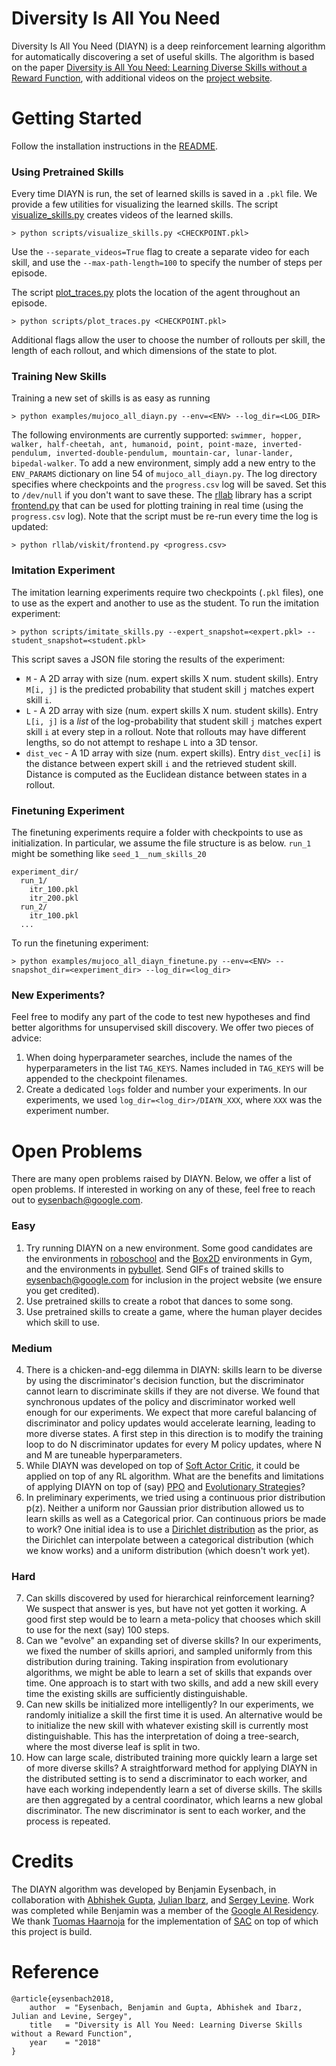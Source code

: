 # Diversity Is All You Need
Diversity Is All You Need (DIAYN) is a deep reinforcement learning algorithm for automatically discovering a set of useful skills. The algorithm is based on the paper [Diversity is All You Need: Learning Diverse Skills without a Reward Function](https://arxiv.org/pdf/1802.06070.pdf), with additional videos on the [project website](https://sites.google.com/view/diayn).

# Getting Started

Follow the installation instructions in the [README](./README.md).

### Using Pretrained Skills

Every time DIAYN is run, the set of learned skills is saved in a `.pkl` file. We provide a few utilities for visualizing the learned skills.
The script [visualize_skills.py](./scripts/visualize_skills.py) creates videos of the learned skills.
```
> python scripts/visualize_skills.py <CHECKPOINT.pkl>
```
Use the `--separate_videos=True` flag to create a separate video for each skill, and use the `--max-path-length=100` to specify the number of steps per episode.

The script [plot_traces.py](./scripts/plot_traces.py) plots the location of the agent throughout an episode.
```
> python scripts/plot_traces.py <CHECKPOINT.pkl>
```
Additional flags allow the user to choose the number of rollouts per skill, the length of each rollout, and which dimensions of the state to plot.

### Training New Skills

Training a new set of skills is as easy as running
```
> python examples/mujoco_all_diayn.py --env=<ENV> --log_dir=<LOG_DIR>
```
The following environments are currently supported: `swimmer, hopper, walker, half-cheetah, ant, humanoid, point, point-maze, inverted-pendulum, inverted-double-pendulum, mountain-car, lunar-lander, bipedal-walker`. To add a new environment, simply add a new entry to the `ENV_PARAMS` dictionary on line 54 of `mujoco_all_diayn.py`.
The log directory specifies where checkpoints and the `progress.csv` log will be saved. Set this to `/dev/null` if you don't want to save these.
The [rllab](https://github.com/rll/rllab) library has a script [frontend.py](https://github.com/rll/rllab/blob/master/rllab/viskit/frontend.py) that can be used for plotting training in real time (using the `progress.csv` log). Note that the script must be re-run every time the log is updated:
```
> python rllab/viskit/frontend.py <progress.csv>
```

### Imitation Experiment

The imitation learning experiments require two checkpoints (`.pkl` files), one to use as the expert and another to use as the student. To run the imitation experiment:
```
> python scripts/imitate_skills.py --expert_snapshot=<expert.pkl> --student_snapshot=<student.pkl>
```
This script saves a JSON file storing the results of the experiment:
* `M` - A 2D array with size (num. expert skills X num. student skills). Entry `M[i, j]` is the predicted probability that student skill `j` matches expert skill `i`.
* `L` - A 2D array with size (num. expert skills X num. student skills). Entry `L[i, j]` is a *list* of the log-probability that student skill `j` matches expert skill `i` at every step in a rollout. Note that rollouts may have different lengths, so do not attempt to reshape `L` into a 3D tensor.
* `dist_vec` - A 1D array with size (num. expert skills). Entry `dist_vec[i]` is the distance between expert skill `i` and the retrieved student skill. Distance is computed as the Euclidean distance between states in a rollout.

### Finetuning Experiment

The finetuning experiments require a folder with checkpoints to use as initialization. In particular, we assume the file structure is as below. `run_1` might be something like `seed_1__num_skills_20`
```
experiment_dir/
  run_1/
    itr_100.pkl
    itr_200.pkl
  run_2/
    itr_100.pkl
  ...
```

To run the finetuning experiment:
```
> python examples/mujoco_all_diayn_finetune.py --env=<ENV> --snapshot_dir=<experiment_dir> --log_dir=<log_dir>
```

### New Experiments?
Feel free to modify any part of the code to test new hypotheses and find better algorithms for unsupervised skill discovery. We offer two pieces of advice:
1. When doing hyperparameter searches, include the names of the hyperparameters in the list `TAG_KEYS`. Names included in `TAG_KEYS` will be appended to the checkpoint filenames.
2. Create a dedicated `logs` folder and number your experiments. In our experiments, we used `log_dir=<log_dir>/DIAYN_XXX`, where `XXX` was the experiment number.

# Open Problems

There are many open problems raised by DIAYN. Below, we offer a list of open problems. If interested in working on any of these, feel free to reach out to <eysenbach@google.com>.

### Easy
1. Try running DIAYN on a new environment. Some good candidates are the environments in [roboschool](https://github.com/openai/roboschool) and the [Box2D](https://github.com/openai/gym/tree/master/gym/envs/box2d) environments in Gym, and the environments in [pybullet](https://github.com/bulletphysics/bullet3). Send GIFs of trained skills to <eysenbach@google.com> for inclusion in the project website (we ensure you get credited).
2. Use pretrained skills to create a robot that dances to some song.
3. Use pretrained skills to create a game, where the human player decides which skill to use.

  ### Medium
4. There is a chicken-and-egg dilemma in DIAYN: skills learn to be diverse by using the discriminator's decision function, but the discriminator cannot learn to discriminate skills if they are not diverse. We found that synchronous updates of the policy and discriminator worked well enough for our experiments. We expect that more careful balancing of discriminator and policy updates would accelerate learning, leading to more diverse states. A first step in this direction is to modify the training loop to do N discriminator updates for every M policy updates, where N and M are tuneable hyperparameters.
5. While DIAYN was developed on top of [Soft Actor Critic](https://arxiv.org/abs/1801.01290), it could be applied on top of any RL algorithm. What are the benefits and limitations of applying DIAYN on top of (say) [PPO](https://arxiv.org/abs/1707.06347) and [Evolutionary Strategies](https://arxiv.org/abs/1703.03864)?
6. In preliminary experiments, we tried using a continuous prior distribution p(z). Neither a uniform nor Gaussian prior distribution allowed us to learn skills as well as a Categorical prior. Can continuous priors be made to work? One initial idea is to use a [Dirichlet distribution](https://en.wikipedia.org/wiki/Dirichlet_distribution) as the prior, as the Dirichlet can interpolate between a categorical distribution (which we know works) and a uniform distribution (which doesn't work yet).

  ### Hard
7. Can skills discovered by used for hierarchical reinforcement learning? We suspect that answer is yes, but have not yet gotten it working. A good first step would be to learn a meta-policy that chooses which skill to use for the next (say) 100 steps.
8. Can we "evolve" an expanding set of diverse skills? In our experiments, we fixed the number of skills apriori, and sampled uniformly from this distribution during training. Taking inspiration from evolutionary algorithms, we might be able to learn a set of skills that expands over time. One approach is to start with two skills, and add a new skill every time the existing skills are sufficiently distinguishable.
9. Can new skills be initialized more intelligently? In our experiments, we randomly initialize a skill the first time it is used. An alternative would be to initialize the new skill with whatever existing skill is currently most distinguishable. This has the interpretation of doing a tree-search, where the most diverse leaf is split in two.
10. How can large scale, distributed training more quickly learn a large set of more diverse skills? A straightforward method for applying DIAYN in the distributed setting is to send a discriminator to each worker, and have each working independently learn a set of diverse skills. The skills are then aggregated by a central coordinator, which learns a new global discriminator. The new discriminator is sent to each worker, and the process is repeated.

# Credits
The DIAYN algorithm was developed by Benjamin Eysenbach, in collaboration with [Abhishek Gupta](https://people.eecs.berkeley.edu/~abhigupta/), [Julian Ibarz](https://research.google.com/pubs/JulianIbarz.html), and [Sergey Levine](https://people.eecs.berkeley.edu/~svlevine/). Work was completed while Benjamin was a member of the [Google AI Residency](https://research.google.com/teams/brain/residency/). We thank [Tuomas Haarnoja](https://people.eecs.berkeley.edu/~haarnoja/) for the implementation of [SAC](https://github.com/haarnoja/sac) on top of which this project is build.

# Reference
```
@article{eysenbach2018,
    author  = "Eysenbach, Benjamin and Gupta, Abhishek and Ibarz, Julian and Levine, Sergey",
    title   = "Diversity is All You Need: Learning Diverse Skills without a Reward Function",
    year    = "2018"
}
```
